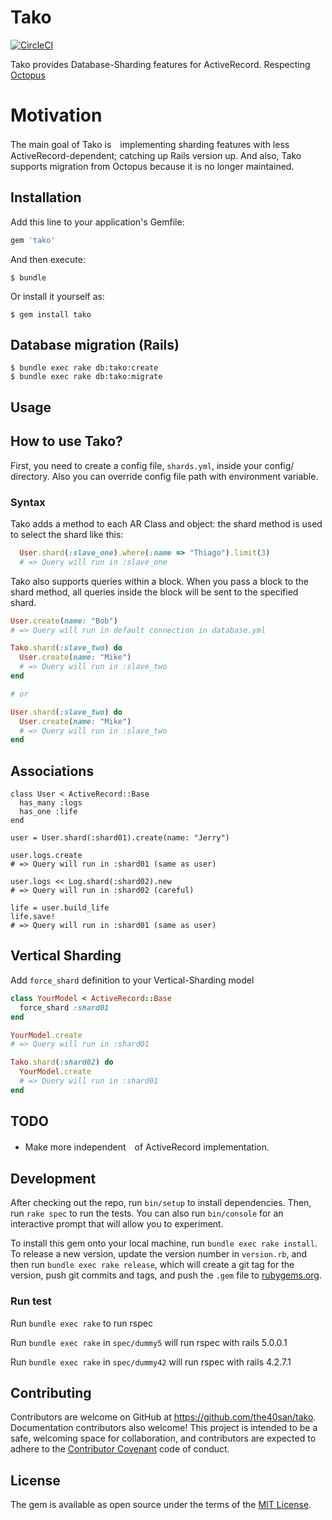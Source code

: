 # Tako
[![CircleCI](https://circleci.com/gh/the40san/tako/tree/master.svg?style=svg)](https://circleci.com/gh/the40san/tako/tree/master)

Tako provides Database-Sharding features for ActiveRecord.
Respecting [Octopus](https://github.com/thiagopradi/octopus)

# Motivation
The main goal of Tako is　implementing sharding features with less ActiveRecord-dependent; catching up Rails version up.
And also, Tako supports migration from Octopus because it is no longer maintained.


## Installation

Add this line to your application's Gemfile:

```ruby
gem 'tako'
```

And then execute:

    $ bundle

Or install it yourself as:

    $ gem install tako


## Database migration (Rails)

    $ bundle exec rake db:tako:create
    $ bundle exec rake db:tako:migrate

## Usage
## How to use Tako?
First, you need to create a config file, `shards.yml`, inside your config/ directory.
Also you can override config file path with environment variable.

### Syntax
Tako adds a method to each AR Class and object: the shard method is used to select the shard like this:

```ruby
  User.shard(:slave_one).where(:name => "Thiago").limit(3)
  # => Query will run in :slave_one
```

Tako also supports queries within a block. When you pass a block to the shard method, all queries inside the block will be sent to the specified shard.

```ruby
User.create(name: "Bob")
# => Query will run in default connection in database.yml

Tako.shard(:slave_two) do
  User.create(name: "Mike")
  # => Query will run in :slave_two
end

# or

User.shard(:slave_two) do
  User.create(name: "Mike")
  # => Query will run in :slave_two
end
```

## Associations

```
class User < ActiveRecord::Base
  has_many :logs
  has_one :life
end

user = User.shard(:shard01).create(name: "Jerry")

user.logs.create
# => Query will run in :shard01 (same as user)

user.logs << Log.shard(:shard02).new
# => Query will run in :shard02 (careful)

life = user.build_life
life.save!
# => Query will run in :shard01 (same as user)
```

## Vertical Sharding

Add `force_shard` definition to your Vertical-Sharding model

```ruby
class YourModel < ActiveRecord::Base
  force_shard :shard01
end

YourModel.create
# => Query will run in :shard01

Tako.shard(:shard02) do
  YourModel.create
  # => Query will run in :shard01
end
```

## TODO

 * Make more independent　of ActiveRecord implementation.

## Development

After checking out the repo, run `bin/setup` to install dependencies. Then, run `rake spec` to run the tests. You can also run `bin/console` for an interactive prompt that will allow you to experiment.

To install this gem onto your local machine, run `bundle exec rake install`. To release a new version, update the version number in `version.rb`, and then run `bundle exec rake release`, which will create a git tag for the version, push git commits and tags, and push the `.gem` file to [rubygems.org](https://rubygems.org).

### Run test

Run `bundle exec rake` to run rspec

Run `bundle exec rake` in `spec/dummy5` will run rspec with rails 5.0.0.1

Run `bundle exec rake` in `spec/dummy42` will run rspec with rails 4.2.7.1


## Contributing

Contributors are welcome on GitHub at https://github.com/the40san/tako. Documentation contributors also welcome!
This project is intended to be a safe, welcoming space for collaboration, and contributors are expected to adhere to the [Contributor Covenant](http://contributor-covenant.org) code of conduct.


## License

The gem is available as open source under the terms of the [MIT License](http://opensource.org/licenses/MIT).

